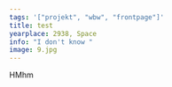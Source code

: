 ```yaml
---
tags: '["projekt", "wbw", "frontpage"]'
title: test
yearplace: 2938, Space
info: "I don't know "
image: 9.jpg
---
```

HMhm